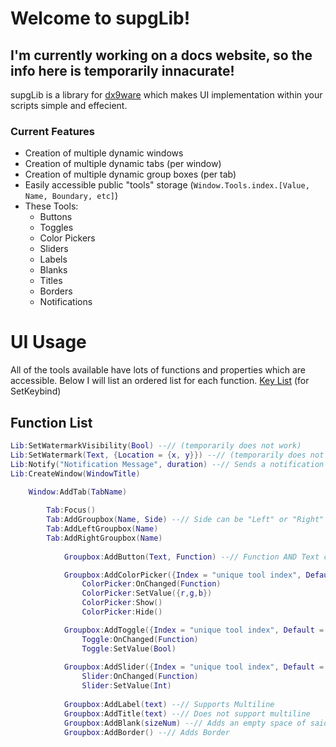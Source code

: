 
# Welcome to supgLib!

## I'm currently working on a docs website, so the info here is temporarily innacurate!

supgLib is a library for [dx9ware](https://cultofintellect.com/dx9ware/) which makes UI implementation within your scripts simple and effecient.

### Current Features
* Creation of multiple dynamic windows
* Creation of multiple dynamic tabs (per window)
* Creation of multiple dynamic group boxes (per tab)
* Easily accessible public "tools" storage (`Window.Tools.index.[Value, Name, Boundary, etc]`)
* These Tools:
	- Buttons
	- Toggles
	- Color Pickers
	- Sliders
	- Labels
	- Blanks
	- Titles
	- Borders
	- Notifications

# UI Usage

All of the tools available have lots of functions and properties which are accessible.
Below I will list an ordered list for each function. [Key List](https://cultofintellect.com/dx9ware/docs/GetKey.html) (for SetKeybind)

## Function List

```lua
Lib:SetWatermarkVisibility(Bool) --// (temporarily does not work)
Lib:SetWatermark(Text, {Location = {x, y}}) --// (temporarily does not work)
Lib:Notify("Notification Message", duration) --// Sends a notification (great when paired with OnChanged!)
Lib:CreateWindow(WindowTitle)

	Window:AddTab(TabName)
	
		Tab:Focus()
		Tab:AddGroupbox(Name, Side) --// Side can be "Left" or "Right" or "Middle"
		Tab:AddLeftGroupbox(Name)
		Tab:AddRightGroupbox(Name)
		
			Groupbox:AddButton(Text, Function) --// Function AND Text can be one-line or multi-line

			Groupbox:AddColorPicker({Index = "unique tool index", Default = {r,g,b}, Text = "Text"})
				ColorPicker:OnChanged(Function)
				ColorPicker:SetValue({r,g,b})
				ColorPicker:Show()
				ColorPicker:Hide()

			Groupbox:AddToggle({Index = "unique tool index", Default = false, Text = "Text"})
				Toggle:OnChanged(Function)
				Toggle:SetValue(Bool)
		
			Groupbox:AddSlider({Index = "unique tool index", Default = 0, Text = "Text", Min = 0, Max = 100, Suffix = "%"}
				Slider:OnChanged(Function)
				Slider:SetValue(Int)
			
			Groupbox:AddLabel(text) --// Supports Multiline
			Groupbox:AddTitle(text) --// Does not support multiline
			Groupbox:AddBlank(sizeNum) --// Adds an empty space of said size
			Groupbox:AddBorder() --// Adds Border
```


